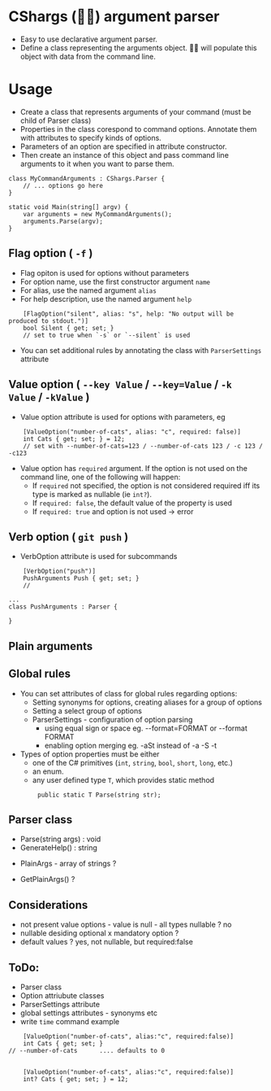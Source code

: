 
# CShargs (🌊🦈) argument parser
- Easy to use declarative argument parser.
- Define a class representing the arguments object. 🌊🦈 will populate this object with data from the command line.

# Usage
- Create a class that represents arguments of your command (must be child of Parser class)
- Properties in the class corespond to command options. Annotate them with attributes to specify kinds of options.
- Parameters of an option are specified in attribute constructor.
- Then create an instance of this object and pass command line arguments to it when you want to parse them.

``` CSharp
class MyCommandArguments : CShargs.Parser {
    // ... options go here
}

static void Main(string[] argv) {
    var arguments = new MyCommandArguments();
    arguments.Parse(argv);
}
```

## Flag option ( `-f` )
- Flag opiton is used for options without parameters
- For option name, use the first constructor argument `name`
- For alias, use the named argument `alias`
- For help description, use the named argument `help`
``` CSharp
    [FlagOption("silent", alias: "s", help: "No output will be produced to stdout.")]
    bool Silent { get; set; }
    // set to true when `-s` or `--silent` is used
```
- You can set additional rules by annotating the class with `ParserSettings` attribute


## Value option ( `--key Value` / `--key=Value` / `-k Value` / `-kValue` )
- Value option attribute is used for options with parameters, eg
``` CSharp
    [ValueOption("number-of-cats", alias: "c", required: false)]
    int Cats { get; set; } = 12;
    // set with --number-of-cats=123 / --number-of-cats 123 / -c 123 / -c123
```
- Value option has `required` argument. If the option is not used on the command line, one of the following will happen:
    - If `required` not specified, the option is not considered required iff its type is marked as nullable (ie `int?`).
    - If `required: false`, the default value of the property is used
    - If `required: true` and option is not used -> error

## Verb option ( `git push` )
- VerbOption attribute is used for subcommands
``` CSharp
    [VerbOption("push")]
    PushArguments Push { get; set; }
    //

...
class PushArguments : Parser {

}
```

## Plain arguments


## Global rules
- You can set attributes of class for global rules regarding options:
    - Setting synonyms for options, creating aliases for a group of options
    - Setting a select group of options
    - ParserSettings - configuration of option parsing
        - using equal sign or space eg. --format=FORMAT or --format FORMAT
        - enabling option merging eg. -aSt instead of -a -S -t
- Types of option properties must be either
    - one of the C# primitives (`int`, `string`, `bool`, `short`, `long`, etc.)
    - an enum.
    - any user defined type `T`, which provides static method
```CSharp
        public static T Parse(string str);
```

## Parser class
+ Parse(string args) : void
+ GenerateHelp() : string
- PlainArgs - array of strings ?
+ GetPlainArgs() ?


## Considerations
- not present value options - value is null - all types nullable ? no
- nullable desiding optional x mandatory option ?
- default values ? yes, not nullable, but required:false

## ToDo:
- Parser class
- Option attriubute classes
- ParserSettings attribute
- global settings attributes - synonyms etc
- write `time` command example


``` CSharp
    [ValueOption("number-of-cats", alias:"c", required:false)]
    int Cats { get; set; }
// --number-of-cats      .... defaults to 0


    [ValueOption("number-of-cats", alias:"c", required:false)]
    int? Cats { get; set; } = 12;


```
